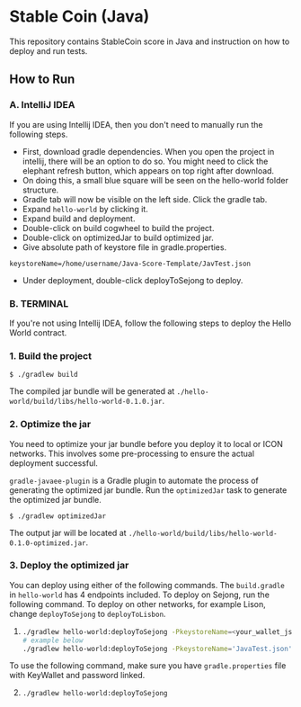 # Stable Coin (Java)

This repository contains StableCoin score in Java and instruction on how to deploy and run tests. 


## How to Run
### A. IntelliJ IDEA
If you are using Intellij IDEA, then you don't need to manually run the following steps.

- First, download gradle dependencies. When you open the project in intellij, 
there will be an option to do so. You might need to click the elephant refresh button, 
which appears on top right after download.
- On doing this, a small blue square will be seen on the hello-world folder structure.
- Gradle tab will now be visible on the left side. Click the gradle tab.
- Expand `hello-world` by clicking it.
- Expand build and deployment.
- Double-click on build cogwheel to build the project.
- Double-click on optimizedJar to build optimized jar.
- Give absolute path of keystore file in gradle.properties.
```shell
keystoreName=/home/username/Java-Score-Template/JavTest.json
```
- Under deployment, double-click deployToSejong to deploy.

### B. TERMINAL
If you're not using Intellij IDEA, follow the following steps to deploy the Hello World contract.
### 1. Build the project

```
$ ./gradlew build
```
The compiled jar bundle will be generated at `./hello-world/build/libs/hello-world-0.1.0.jar`.

### 2. Optimize the jar

You need to optimize your jar bundle before you deploy it to local or ICON networks.
This involves some pre-processing to ensure the actual deployment successful.

`gradle-javaee-plugin` is a Gradle plugin to automate the process of generating the optimized jar bundle.
Run the `optimizedJar` task to generate the optimized jar bundle.

```
$ ./gradlew optimizedJar
```
The output jar will be located at `./hello-world/build/libs/hello-world-0.1.0-optimized.jar`.


### 3. Deploy the optimized jar

You can deploy using either of the following commands. The `build.gradle` in `hello-world` has 4 endpoints included. To deploy on Sejong, run the following command. To deploy on other networks, for example Lison, change `deployToSejong` to `deployToLisbon`.

1. 
    ```sh
    ./gradlew hello-world:deployToSejong -PkeystoreName=<your_wallet_json> -PkeystorePass=<password>
    # example below
    ./gradlew hello-world:deployToSejong -PkeystoreName='JavaTest.json' -PkeystorePass='p@ssw0rd'

    ```

To use the following command, make sure you have `gradle.properties` file with KeyWallet and password linked.

2. 
    ```sh
    ./gradlew hello-world:deployToSejong

    ```
